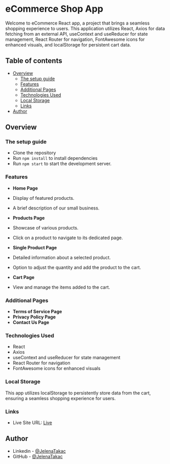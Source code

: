 # eCommerce Shop App

Welcome to eCommerce React app, a project that brings a seamless shopping experience to users. This application utilizes React, Axios for data fetching from an external API, useContext and useReducer for state management, React Router for navigation, FontAwesome icons for enhanced visuals, and localStorage for persistent cart data.

## Table of contents

- [Overview](#overview)
  - [The setup guide](#the-setup-guide)
  - [Features](#features)
  - [Additional Pages](#additional-pages)
  - [Technologies Used](#technologies-used)
  - [Local Storage](#local-storage)
  - [Links](#links)
- [Author](#author)

## Overview

### The setup guide

- Clone the repository
- Run `npm install` to install dependencies
- Run `npm start` to start the development server.

### Features

- **Home Page**

- Display of featured products.
- A brief description of our small business.

- **Products Page**

- Showcase of various products.
- Click on a product to navigate to its dedicated page.

- **Single Product Page**

- Detailed information about a selected product.
- Option to adjust the quantity and add the product to the cart.

- **Cart Page**

- View and manage the items added to the cart.

### Additional Pages

- **Terms of Service Page**
- **Privacy Policy Page**
- **Contact Us Page**

### Technologies Used

- React
- Axios
- useContext and useReducer for state management
- React Router for navigation
- FontAwesome icons for enhanced visuals

### Local Storage

This app utilizes localStorage to persistently store data from the cart, ensuring a seamless shopping experience for users.

### Links

- Live Site URL: [Live](https://e-commerce-shop-by-react.netlify.app/)

## Author

- Linkedin - [@JelenaTakac](https://www.linkedin.com/in/jelena-taka%C4%8D-b94446220/)
- GitHub - [@JelenaTakac](https://github.com/JelenaTakac)
